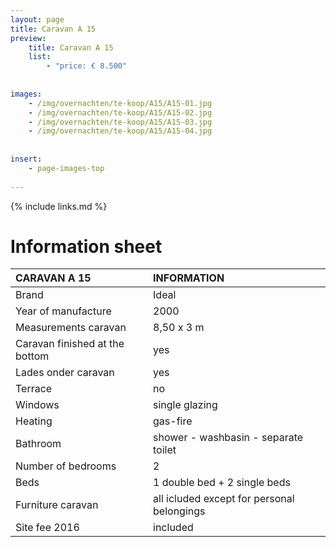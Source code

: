 ```yaml
---
layout: page
title: Caravan A 15
preview: 
    title: Caravan A 15
    list:
        - "price: € 8.500"
        
        
images:
    - /img/overnachten/te-koop/A15/A15-01.jpg
    - /img/overnachten/te-koop/A15/A15-02.jpg
    - /img/overnachten/te-koop/A15/A15-03.jpg
    - /img/overnachten/te-koop/A15/A15-04.jpg
    
    
insert:
    - page-images-top
    
---
```


{% include links.md %}



# Information sheet


CARAVAN A 15                     | INFORMATION        | 
:------------------------------- |:----------  |
Brand                            |Ideal          
Year of manufacture              |2000        
Measurements caravan               |8,50 x 3 m
Caravan finished at the bottom       |yes       
Lades onder caravan              |yes        
Terrace                           |no
Windows                            |single glazing
Heating                  |gas-fire
Bathroom                        |shower - washbasin - separate toilet
Number of bedrooms              |2
Beds                 |1 double bed + 2 single beds
Furniture caravan                 |all icluded except for personal belongings
Site fee 2016       |included


                     
